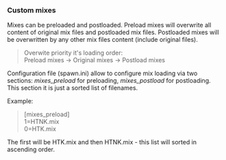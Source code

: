 ### Custom mixes

Mixes can be preloaded and postloaded. Preload mixes will overwrite all content of original mix files and postloaded mix files.
Postloaded mixes will be overwritten by any other mix files content (include original files).

> Overwite priority it's loading order:\
Preload mixes -> Original mixes -> Postload mixes

Configuration file (spawn.ini) allow to configure mix loading via two sections: *mixes_preload* for preloading, *mixes_postload* for postloading.
This section it is just a sorted list of filenames. 

Example:

> [mixes_preload] \
1=HTNK.mix \
0=HTK.mix

The first will be HTK.mix and then HTNK.mix - this list will sorted in ascending order.